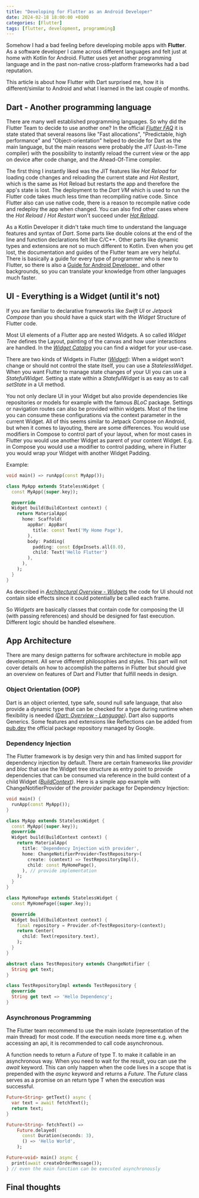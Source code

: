 ```yaml
---
title: "Developing for Flutter as an Android Developer"
date: 2024-02-18 18:00:00 +0100
categories: [Flutter]
tags: [flutter, development, programming]
---
```


Somehow I had a bad feeling before developing mobile apps with **Flutter**.
As a software developer I came across different languages and felt just at home with Kotlin for Android.
Flutter uses yet another programming language and in the past non-native cross-platform frameworks had a bad reputation.

This article is about how Flutter with Dart surprised me, how it is different/similar to Android
and what I learned in the last couple of months.

## Dart - Another programming language
There are many well established programming languages. So why did the Flutter Team to decide to use another one?
In the official _[Flutter FAQ](https://docs.flutter.dev/resources/faq#why-did-flutter-choose-to-use-dart)_ it is state stated 
that several reasons like "Fast allocations", "Predictable, high performance" and "Object-orientation" helped to decide
for Dart as the main language, but the main reasons were probably the *JIT* (Just-In-Time compiler) with the possibility
to instantly reload the current view or the app on device after code change, and the Ahead-Of-Time compiler.

The first thing I instantly liked was the JIT features like *Hot Reload* for loading code changes and reloading 
the current state and *Hot Restart*, which is the same as Hot Reload but restarts the app and therefore the app's state is lost.
The deployment to the *Dart VM* which is used to run the Flutter code takes much less time than recompiling native code.
Since Flutter also can use native code, there is a reason to recompile native code and redeploy the app when changed.
You can also find other cases where the *Hot Reload* / *Hot Restart* won't succeed under 
_[Hot Reload](https://docs.flutter.dev/tools/hot-reload)_.

As a Kotlin Developer it didn't take much time to understand the language features and syntax of *Dart*. Some parts like 
double colons at the end of the line and function declarations felt like C/C++. Other parts like dynamic types and extensions
are not so much different to Kotlin. 
Even when you get lost, the documentation and guides of the Flutter team are very helpful. There is basically a guide for
every type of programmer who is new to Flutter, so there is also a 
[Guide for Android Developer](https://docs.flutter.dev/get-started/flutter-for/android-devs)_ and other backgrounds, so you can 
translate your knowledge from other languages much faster.

## UI - Everything is a Widget (until it's not)
If you are familiar to declarative frameworks like *Swift UI* or *Jetpack Compose* than you should have a quick start
with the *Widget* Structure of Flutter code. 

Most UI elements of a Flutter app are nested Widgets. A so called *Widget Tree* defines the Layout, painting of the canvas and
how user interactions are handled. In the _[Widget Catalog](https://docs.flutter.dev/ui/widgets)_ you can find a widget for your use-case.

There are two kinds of Widgets in Flutter (_[Widget](https://api.flutter.dev/flutter/widgets/Widget-class.html)_):
When a widget won't change or should not control the state itself, you can use a *StatelessWidget*.
When you want Flutter to manage state changes of your UI you can use a *StatefulWidget*.
Setting a state within a *StatefulWidget* is as easy as to call *setState* in a UI method.

You not only declare UI in your Widget but also provide dependencies like repositories or models for example with the famous *BLoC* 
package. Settings or navigation routes can also be provided within widgets. Most of the time you can consume these configurations 
via the context parameter in the current Widget. All of this seems similar to Jetpack Compose on Android, but when it comes to layouting,
there are some differences. You would use modifiers in Compose to control part of your layout, when for most cases in Flutter you would
use another Widget as parent of your content Widget. E.g. in Compose you would use a modifier to control padding, where in Flutter you 
would wrap your Widget with another Widget Padding.

Example:
```Dart
void main() => runApp(const MyApp());

class MyApp extends StatelessWidget {
  const MyApp({super.key});

  @override
  Widget build(BuildContext context) {
    return MaterialApp(
      home: Scaffold(
        appBar: AppBar(
          title: const Text('My Home Page'),
        ),
        body: Padding(
          padding: const EdgeInsets.all(8.0),
          child: Text('Hello Flutter')
        ),
      ),
    );
  }
}
```

As described in
_[Architectural Overview - Widgets](https://docs.flutter.dev/resources/architectural-overview#widgets)_ the code for UI
should not contain side effects since it could potentially be called each frame.

So *Widgets* are basically classes that contain code for composing the UI (with passing references) and should be designed for 
fast execution. Different logic should be handled elsewhere.

## App Architecture
There are many design patterns for software architecture in mobile app development. All serve different philosophies and
styles. This part will not cover details on how to accomplish the patterns in Flutter but should give an overview on
features of Dart and Flutter that fulfill needs in design.

### Object Orientation (OOP)
Dart is an object oriented, type safe, sound null safe language, that also provide a dynamic type that can be checked for a type during 
runtime when flexibility is needed _([Dart: Overview - Language](https://dart.dev/overview#language))_.
Dart also supports Generics.
Some features and extensions like Reflections can be added from [pub.dev](https://pub.dev) the official package repository managed by Google.

### Dependency Injection
The Flutter framework is by design very thin and has limited support for dependency injection by default.
There are certain frameworks like _provider_ and _bloc_ that use the Widget tree structure as entry point to provide 
dependencies that can be consumed via reference in the build context of a child Widget _([BuildContext](https://api.flutter.dev/flutter/widgets/BuildContext-class.html))_.
Here is a simple app example with ChangeNotifierProvider of the _provider_ package for Dependency Injection:

```Dart
void main() {
  runApp(const MyApp());
}

class MyApp extends StatelessWidget {
  const MyApp({super.key});
  @override
  Widget build(BuildContext context) {
    return MaterialApp(
      title: 'Dependency Injection with provider',
      home: ChangeNotifierProvider<TestRepository>(
        create: (context) => TestRepositoryImpl(),
        child: const MyHomePage(),
      ), // provide implementation
    );
  }
}

class MyHomePage extends StatelessWidget {
  const MyHomePage({super.key});

  @override
  Widget build(BuildContext context) {
    final repository = Provider.of<TestRepository>(context);
    return Center(
      child: Text(repository.text),
    );
  }
}

abstract class TestRepository extends ChangeNotifier {
  String get text;
}

class TestRepositoryImpl extends TestRepository {
  @override
  String get text => 'Hello Dependency';
}
```

### Asynchronous Programming 
The Flutter team recommend to use the main isolate (representation of the main thread) for most code.
If the execution needs more time e.g. when accessing an api, it is recommended to call code asynchronous.

A function needs to return a _Future_ of type T.
to make it callable in an asynchronous way. When you need to wait for the result, you can use the _await_ keyword.
This can only happen when the code lives in a scope that is prepended with the _async_ keyword and returns a _Future_.
The _Future_ class serves as a promise on an return type T when the execution was successful.

```Dart
Future<String> getText() async {
  var text = await fetchText();
  return text;
}

Future<String> fetchText() =>
    Future.delayed(
      const Duration(seconds: 3),
      () => 'Hello World',
    );

Future<void> main() async {
  print(await createOrderMessage());
} // even the main function can be executed asynchronously
```

## Final thoughts